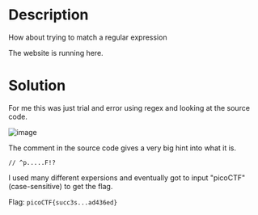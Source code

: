 # Description

How about trying to match a regular expression

The website is running here.

# Solution

For me this was just trial and error using regex and looking at the source code. 

![image](https://user-images.githubusercontent.com/91398631/230785350-5f85a222-98b2-4561-a2a6-58f2b206ae24.png)

The comment in the source code gives a very big hint into what it is.

```// ^p.....F!?```

I used many different expersions and eventually got to input "picoCTF" (case-sensitive) to get the flag.

Flag: ```picoCTF{succ3s...ad436ed}```
